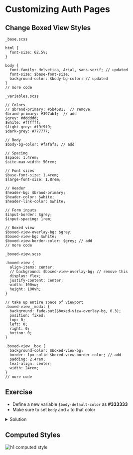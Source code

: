 # Customizing Auth Pages

## Change Boxed View Styles

`_base.scss`

```
html {
  font-size: 62.5%;
}

body {
  font-family: Helvetica, Arial, sans-serif; // updated
  font-size: $base-font-size;
  background-color: $body-bg-color; // updated
}
// more code
```

`_variables.scss`

```
// Colors
// $brand-primary: #5b4681;  // remove
$brand-primary: #397ab1;  // add
$grey: #dddddd;
$white: #ffffff;
$light-grey: #f9f9f9;
$dark-grey: #777777;

// Body
$body-bg-color: #fafafa; // add

// Spacing
$space: 1.4rem;
$site-max-width: 50rem;

// Font sizes
$base-font-size: 1.4rem;
$large-font-size: 1.8rem;

// Header
$header-bg: $brand-primary;
$header-color: $white;
$header-link-color: $white;

// Form inputs
$input-border: $grey;
$input-spacing: 1rem;

// Boxed view
$boxed-view-overlay-bg: $grey;
$boxed-view-bg: $white;
$boxed-view-border-color: $grey; // add
// more code
```

`_boxed-view.scss`

```
.boxed-view {
  align-items: center;
  // background: $boxed-view-overlay-bg; // remove this
  display: flex;
  justify-content: center;
  width: 100vw;
  height: 100vh;
}

// take up entire space of viewport
.boxed-view__modal {
  background: fade-out($boxed-view-overlay-bg, 0.3);
  position: fixed;
  top: 0;
  left: 0;
  right: 0;
  bottom: 0;
}

.boxed-view__box {
  background-color: $boxed-view-bg;
  border: 1px solid $boxed-view-border-color; // add
  padding: 2.4rem;
  text-align: center;
  width: 24rem;
}
// more code
```

## Exercise
* Define a new variable `$body-default-color` as **#333333**
* Make sure to set `body` and `a` to that color

<details>
  <summary>Solution</summary>
  `_base.scss`

```
// more code
body {
  color: $body-default-color;
  font-family: Helvetica, Arial, sans-serif;
  font-size: $base-font-size;
  background-color: $body-bg-color;
}
// more code
a {
  color: $body-default-color;
}
// more code
```

`_variables.scss`

```
// more code
// Body
$body-bg-color: #fafafa;
$body-default-color: #333333; // add this line
// more code
```
</details>

## Computed Styles
![h1 computed style](https://i.imgur.com/daQyS3u.png)
